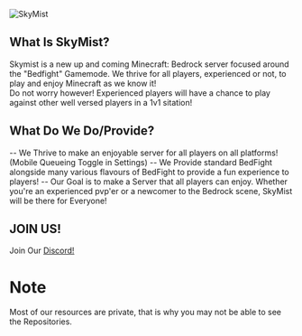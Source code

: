 ![SkyMist](https://media.discordapp.net/attachments/947077135372255262/947424048785264650/New_Project_4CF6F6A.png)
## What Is SkyMist?
Skymist is a new up and coming Minecraft: Bedrock server focused around the "Bedfight" Gamemode. We thrive for all players, experienced or not, to play and enjoy Minecraft as we know it! <br/>
Do not worry however! Experienced players will have a chance to play against other well versed players in a 1v1 sitation! <br/>

## What Do We Do/Provide?

-- We Thrive to make an enjoyable server for all players on all platforms! (Mobile Queueing Toggle in Settings)
-- We Provide standard BedFight alongside many various flavours of BedFight to provide a fun experience to players! 
-- Our Goal is to make a Server that all players can enjoy. Whether you're an experienced pvp'er or a newcomer to the Bedrock scene, SkyMist will be there for Everyone!

## JOIN US!
Join Our [Discord!](https://discord.gg/HJgM9WSTrw)

# Note
Most of our resources are private, that is why you may not be able to see the Repositories.

